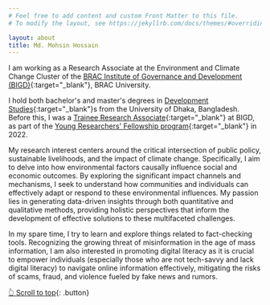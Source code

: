 ```yaml
---
# Feel free to add content and custom Front Matter to this file.
# To modify the layout, see https://jekyllrb.com/docs/themes/#overriding-theme-defaults

layout: about
title: Md. Mohsin Hossain
---
```

<a name="top"></a> I am working as a Research Associate at the Environment and Climate Change Cluster of the [BRAC Institute of Governance and Development (BIGD)](https://bigd.bracu.ac.bd/staffprofile/md-mohsin-hossain/){:target="_blank"}, BRAC University.

I hold both bachelor's and master's degrees in [Development Studies](https://www.du.ac.bd/body/DVS){:target="_blank"}s from the University of Dhaka, Bangladesh.
Before this, I was a [Trainee Research Associate](https://archive.ph/SlMAC){:target="_blank"} at BIGD, as part of the [Young Researchers' Fellowship program](https://sites.google.com/bracu.ac.bd/bigdyrfp/home){:target="_blank"} in 2022.

My research interest centers around the critical intersection of public policy, sustainable livelihoods, and the impact of climate change. Specifically, I aim to delve into how environmental factors causally influence social and economic outcomes. By exploring the significant impact channels and mechanisms, I seek to understand how communities and individuals can effectively adapt or respond to these environmental influences. My passion lies in generating data-driven insights through both quantitative and qualitative methods, providing holistic perspectives that inform the development of effective solutions to these multifaceted challenges.

In my spare time, I try to learn and explore things related to fact-checking tools. Recognizing the growing threat of misinformation in the age of mass information, I am also interested in promoting digital literacy as it is crucial to empower individuals (especially those who are not tech-savvy and lack digital literacy) to navigate online information effectively, mitigating the risks of scams, fraud, and violence fueled by fake news and rumors.

<p> </p>

[👆 Scroll to top](#top){: .button} 



<!-- [Mohsin](https://ipa-reader.xyz/?text=mohsin&voice=Ewa){:target="_blank"} 
-->